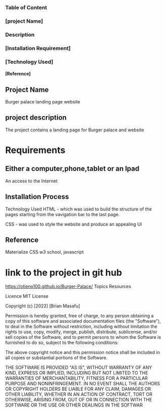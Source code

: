 
### Table of Content
### [project Name]
### Description
### [Installation Requirement]
### [Technology Used]
#### [Reference]
## Project Name
Burger palace landing page website
## project description
The project contains a landing page for Burger palace and website
# Requirements
## Either a computer,phone,tablet or an Ipad

An access to the Internet

## Installation Process
Technology Used
HTML - which was used to build the structure of the pages starting from the vavigation bar to the last page.

CSS - was used to style the website and produce an appealing UI


## Reference
Materialize CSS
w3 school, javascript
# link to the project in git hub
https://otieno100.github.io/Burger-Palace/
Topics Resources

Licence
MIT License

Copyright (c) [2022] [Brian Masafu]

Permission is hereby granted, free of charge, to any person obtaining a copy of this software and associated documentation files (the "Software"), to deal in the Software without restriction, including without limitation the rights to use, copy, modify, merge, publish, distribute, sublicense, and/or sell copies of the Software, and to permit persons to whom the Software is furnished to do so, subject to the following conditions:

The above copyright notice and this permission notice shall be included in all copies or substantial portions of the Software.

THE SOFTWARE IS PROVIDED "AS IS", WITHOUT WARRANTY OF ANY KIND, EXPRESS OR IMPLIED, INCLUDING BUT NOT LIMITED TO THE WARRANTIES OF MERCHANTABILITY, FITNESS FOR A PARTICULAR PURPOSE AND NONINFRINGEMENT. IN NO EVENT SHALL THE AUTHORS OR COPYRIGHT HOLDERS BE LIABLE FOR ANY CLAIM, DAMAGES OR OTHER LIABILITY, WHETHER IN AN ACTION OF CONTRACT, TORT OR OTHERWISE, ARISING FROM, OUT OF OR IN CONNECTION WITH THE SOFTWARE OR THE USE OR OTHER DEALINGS IN THE SOFTWAR